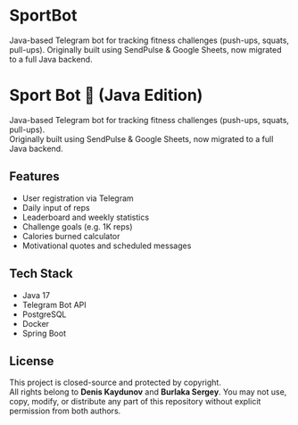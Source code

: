 # SportBot
Java-based Telegram bot for tracking fitness challenges (push-ups, squats, pull-ups).   Originally built using SendPulse &amp; Google Sheets, now migrated to a full Java backend.

# Sport Bot 💪 (Java Edition)

Java-based Telegram bot for tracking fitness challenges (push-ups, squats, pull-ups).  
Originally built using SendPulse & Google Sheets, now migrated to a full Java backend.

## Features
- User registration via Telegram
- Daily input of reps
- Leaderboard and weekly statistics
- Challenge goals (e.g. 1K reps)
- Calories burned calculator
- Motivational quotes and scheduled messages

## Tech Stack
- Java 17
- Telegram Bot API
- PostgreSQL
- Docker
- Spring Boot

  
## License
This project is closed-source and protected by copyright.  
All rights belong to **Denis Kaydunov** and **Burlaka Sergey**.
You may not use, copy, modify, or distribute any part of this repository without explicit permission from both authors.
